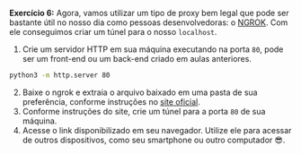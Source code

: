 **Exercício 6:** Agora, vamos utilizar um tipo de proxy bem legal que pode ser bastante útil no nosso dia como pessoas desenvolvedoras: o [NGROK](https://ngrok.com/). Com ele conseguimos criar um túnel para o nosso `localhost`.

1. Crie um servidor HTTP em sua máquina executando na porta `80`, pode ser um front-end ou um back-end criado em aulas anteriores.

```bash
python3 -m http.server 80
```

2. Baixe o ngrok e extraia o arquivo baixado em uma pasta de sua preferência, conforme instruções no [site oficial](https://ngrok.com/download).
3. Conforme instruções do site, crie um túnel para a porta `80` de sua máquina.
4. Acesse o link disponibilizado em seu navegador. Utilize ele para acessar de outros dispositivos, como seu smartphone ou outro computador 😎.